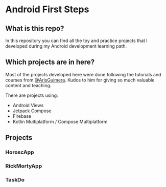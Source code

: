 # Android First Steps

## What is this repo?

In this repository you can find all the toy and practice projects that I developed during my Android
development learning path.

## Which projects are in here?

Most of the projects developed here were done following the tutorials and courses from [@ArisGuimera](https://github.com/ArisGuimera).
Kudos to him for giving so much valuable content and teaching.

There are projects using:

- Android Views
- Jetpack Compose
- Firebase
- Kotlin Multiplatform / Compose Multiplatform


## Projects

### HoroscApp

### RickMortyApp

### TaskDo
